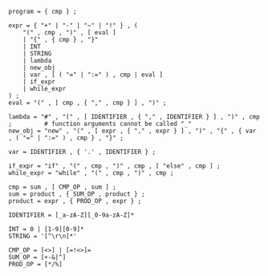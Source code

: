     program = { cmp } ;

    expr = { "+" | "-" | "~" | "!" } , (
        "(" , cmp , ")" , [ eval ]
        | "{" , { cmp } , "}"
        | INT
        | STRING
        | lambda
        | new_obj
        | var , [ ( "=" | ":=" ) , cmp | eval ]
        | if_expr
        | while_expr
    ) ;
    eval = "(" , [ cmp , { "," , cmp } ] , ")" ;
    
    lambda = "#" , "(" , [ IDENTIFIER , { "," , IDENTIFIER } ] , ")" , cmp ;         # function arguments cannot be called "_"
    new_obj = "new" , "(" , [ expr , { "," , expr } ] , ")" , "{" , { var , ( "=" | ":=" ) , cmp } , "}" ;

    var = IDENTIFIER , { '.' , IDENTIFIER } ;

    if_expr = "if" , "(" , cmp , ")" , cmp , [ "else" , cmp ] ;
    while_expr = "while" , "(" , cmp , ")" , cmp ;
    
    cmp = sum , [ CMP_OP , sum ] ;
    sum = product , { SUM_OP , product } ;
    product = expr , { PROD_OP , expr } ;
        
    IDENTIFIER = [_a-zA-Z][_0-9a-zA-Z]*
    
    INT = 0 | [1-9][0-9]*
    STRING = '[^\r\n]*'
    
    CMP_OP = [<>] | [=!<>]=
    SUM_OP = [+-&|^]
    PROD_OP = [*/%]